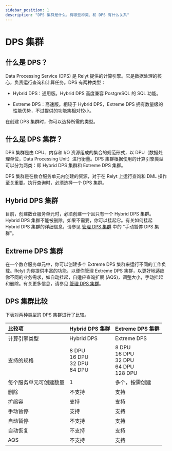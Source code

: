 ```yaml
---
sidebar_position: 1
description: "DPS 集群是什么、有哪些种类、和 DPS 有什么关系"
---
```


# DPS 集群

## 什么是 DPS？

Data Processing Service (DPS) 是 Relyt 提供的计算引擎。它是数据处理的核心，负责运行查询和计算任务。DPS 有两种类型： 

- Hybrid DPS：通用版。Hybrid DPS 高度兼容 PostgreSQL 的 SQL 功能。

- Extreme DPS：高速版。相较于 Hybrid DPS，Extreme DPS 拥有数量级的性能优势，不过提供的功能集相对较小。

在创建 DPS 集群时，你可以选择所需的类型。

## 什么是 DPS 集群？

DPS 集群是由 CPU、内存和 I/O 资源组成的集合的规范形式，以 DPU（数据处理单位，Data Processing Unit）进行衡量。DPS 集群根据使用的计算引擎类型可以分为两类：即 Hybrid DPS 集群和 Extreme DPS 集群。

DPS 集群是在数仓服务单元内创建的资源，对于在 Relyt 上运行查询和 DML 操作至关重要。执行查询时，必须选择一个 DPS 集群。

## Hybrid DPS 集群

目前，创建数仓服务单元时，必须创建一个且只有一个 Hybrid DPS 集群。Hybrid DPS 集群不能被删除。如果不需要，你可以挂起它。有关如何挂起 Hybrid DPS 集群的详细信息，请参见 [管理 DPS 集群](guides/dps-clusters/manage-dps-clusters.md#手动暂停dps集群) 中的 "手动暂停 DPS 集群"。

## Extreme DPS 集群

在一个数仓服务单元中，你可以创建多个 Extreme DPS 集群来运行不同的工作负载。Relyt 为你提供丰富的功能，以便你管理 Extreme DPS 集群，以更好地适应你不同的业务需求，如自动挂起，自适应查询扩展 (AQS)，调整大小，手动挂起和删除。有关更多信息，请参见 [管理 DPS 集群](manage-dps-clusters.md)。

## DPS 集群比较

下表对两种类型的 DPS 集群进行了比较。

| 比较项 | Hybrid DPS 集群 | Extreme DPS 集群 |
| :- | :- | :- |
| 计算引擎类型 | Hybrid DPS | Extreme DPS |
| 支持的规格 | 8 DPU <br/>16 DPU<br/>32 DPU<br/>64 DPU | 8 DPU <br/>16 DPU<br/>32 DPU<br/>64 DPU<br/>128 DPU |
| 每个服务单元可创建数量 | 1 | 多个，按需创建 |
| 删除 | 不支持 | 支持 |
| 扩缩容 | 支持 | 支持 |
| 手动暂停 | 支持 | 支持 |
| 自动暂停| 不支持 | 支持 |
| 自动恢复 | 不支持 | 支持 |
| AQS | 不支持 | 支持 |

<br/>